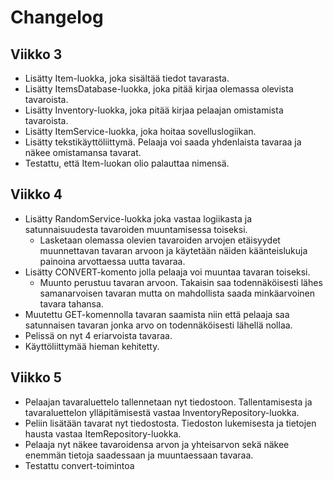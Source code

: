# Changelog

## Viikko 3

- Lisätty Item-luokka, joka sisältää tiedot tavarasta.
- Lisätty ItemsDatabase-luokka, joka pitää kirjaa olemassa olevista tavaroista.
- Lisätty Inventory-luokka, joka pitää kirjaa pelaajan omistamista tavaroista.
- Lisätty ItemService-luokka, joka hoitaa sovelluslogiikan.
- Lisätty tekstikäyttöliittymä. Pelaaja voi saada yhdenlaista tavaraa ja näkee omistamansa tavarat.
- Testattu, että Item-luokan olio palauttaa nimensä.

## Viikko 4

- Lisätty RandomService-luokka joka vastaa logiikasta ja satunnaisuudesta tavaroiden muuntamisessa toiseksi.
    - Lasketaan olemassa olevien tavaroiden arvojen etäisyydet muunnettavan tavaran arvoon ja käytetään näiden käänteislukuja painoina arvottaessa uutta tavaraa.
- Lisätty CONVERT-komento jolla pelaaja voi muuntaa tavaran toiseksi.
    - Muunto perustuu tavaran arvoon. Takaisin saa todennäköisesti lähes samanarvoisen tavaran mutta on mahdollista saada minkäarvoinen tavara tahansa.
- Muutettu GET-komennolla tavaran saamista niin että pelaaja saa satunnaisen tavaran jonka arvo on todennäköisesti lähellä nollaa.
- Pelissä on nyt 4 eriarvoista tavaraa.
- Käyttöliittymää hieman kehitetty.

## Viikko 5

- Pelaajan tavaraluettelo tallennetaan nyt tiedostoon. Tallentamisesta ja tavaraluettelon ylläpitämisestä vastaa InventoryRepository-luokka.
- Peliin lisätään tavarat nyt tiedostosta. Tiedoston lukemisesta ja tietojen hausta vastaa ItemRepository-luokka.
- Pelaaja nyt näkee tavaroidensa arvon ja yhteisarvon sekä näkee enemmän tietoja saadessaan ja muuntaessaan tavaraa.
- Testattu convert-toimintoa